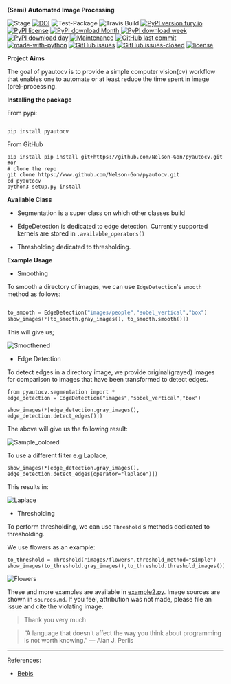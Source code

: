 **(Semi) Automated Image Processing**

![Stage](https://www.repostatus.org/badges/latest/wip.svg) [![DOI](https://zenodo.org/badge/DOI/10.5281/zenodo.3766956.svg)](https://doi.org/10.5281/zenodo.3766956)
![Test-Package](https://github.com/Nelson-Gon/pyautocv/workflows/Test-Package/badge.svg)
![Travis Build](https://travis-ci.com/Nelson-Gon/pyautocv.svg?branch=master)
[![PyPI version fury.io](https://badge.fury.io/py/pyautocv.svg)](https://pypi.python.org/pypi/pyautocv/)
[![PyPI license](https://img.shields.io/pypi/l/pyautocv.svg)](https://pypi.python.org/pypi/pyautocv/)
[![PyPI download Month](https://img.shields.io/pypi/dm/pyautocv.svg)](https://pypi.python.org/pypi/pyautocv/)
[![PyPI download week](https://img.shields.io/pypi/dw/pyautocv.svg)](https://pypi.python.org/pypi/pyautocv/)
[![PyPI download day](https://img.shields.io/pypi/dd/pyautocv.svg)](https://pypi.python.org/pypi/pyautocv/)
[![Maintenance](https://img.shields.io/badge/Maintained%3F-yes-green.svg)](https://GitHub.com/Nelson-Gon/pyautocv/graphs/commit-activity)
[![GitHub last commit](https://img.shields.io/github/last-commit/Nelson-Gon/pyautocv.svg)](https://github.com/Nelson-Gon/pyautocv/commits/master)
[![made-with-python](https://img.shields.io/badge/Made%20with-Python-1f425f.svg)](https://www.python.org/)
[![GitHub issues](https://img.shields.io/github/issues/Nelson-Gon/pyautocv.svg)](https://GitHub.com/Nelson-Gon/pyautocv/issues/)
[![GitHub issues-closed](https://img.shields.io/github/issues-closed/Nelson-Gon/pyautocv.svg)](https://GitHub.com/Nelson-Gon/pyautocv/issues?q=is%3Aissue+is%3Aclosed)
[![license](https://img.shields.io/badge/license-MIT-blue.svg)](https://github.com/Nelson-Gon/pyautocv/blob/master/LICENSE)

**Project Aims**

The goal of pyautocv is to provide a simple computer vision(cv) workflow that enables one to automate 
or at least reduce the time spent in image (pre)-processing. 

**Installing the package**

From pypi:

```

pip install pyautocv

```
From GitHub

```
pip install pip install git+https://github.com/Nelson-Gon/pyautocv.git
#or
# clone the repo
git clone https://www.github.com/Nelson-Gon/pyautocv.git
cd pyautocv
python3 setup.py install

```

**Available Class**

* Segmentation is a super class on which other classes build

* EdgeDetection is dedicated to edge detection. Currently supported kernels are stored in `.available_operators()`

* Thresholding dedicated to thresholding.



**Example Usage**

* Smoothing

To smooth a directory of images, we can use `EdgeDetection`'s `smooth` method as
follows:

```python

to_smooth = EdgeDetection("images/people","sobel_vertical","box")
show_images(*[to_smooth.gray_images(), to_smooth.smooth()])

```

This will give us;

![Smoothened](sample_results/smooth_images.png)


* Edge Detection 

To detect edges in a directory image, we provide original(grayed) images for comparison to
images that have been transformed to detect edges. 

```
from pyautocv.segmentation import *
edge_detection = EdgeDetection("images","sobel_vertical","box")

show_images(*[edge_detection.gray_images(), edge_detection.detect_edges()])

```

The above will give us the following result:


![Sample_colored](./sample_results/images_smooth.png)

To use a different filter e.g Laplace,

```
show_images(*[edge_detection.gray_images(), edge_detection.detect_edges(operator="laplace")])

```

This results in:

![Laplace](./sample_results/show_smooth_laplace.png)


* Thresholding

To perform thresholding, we can use `Threshold`'s methods dedicated to thresholding.

We use flowers as an example:

```
to_threshold = Threshold("images/flowers",threshold_method="simple")
show_images(to_threshold.gray_images(),to_threshold.threshold_images())

```

![Flowers](./sample_results/threshold_flowers.png)



These and more examples are available in [example2.py](./examples/example2.py). Image sources are
shown in `sources.md`. If you feel, attribution was not made, please file an issue
and cite the violating image.

> Thank you very much

> “A language that doesn't affect the way you think about programming is not worth knowing.”
― Alan J. Perlis


---

References:

* [Bebis](https://www.cse.unr.edu/~bebis/CS791E/Notes/EdgeDetection.pdf)

